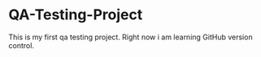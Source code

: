 # QA-Testing-Project
This is my first qa testing project.
Right now i am learning GitHub version control.
